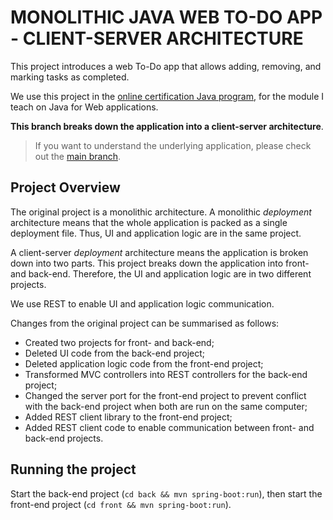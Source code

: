 # MONOLITHIC JAVA WEB TO-DO APP - CLIENT-SERVER ARCHITECTURE
This project introduces a web To-Do app that allows adding, removing, and marking tasks as completed. 

We use this project in the [online certification Java program](http://pos-graduacao-ead.cp.utfpr.edu.br/java/), for the module I teach on Java for Web applications.

**This branch breaks down the application into a client-server architecture**.

> If you want to understand the underlying application, please check out the [main branch](https://github.com/gabrielcostasilva/java-todo.git).

## Project Overview
The original project is a monolithic architecture. A monolithic _deployment_ architecture means that the whole application is packed as a single deployment file. Thus, UI and application logic are in the same project.

A client-server _deployment_ architecture means the application is broken down into two parts. This project breaks down the application into front- and back-end. Therefore, the UI and application logic are in two different projects.

We use REST to enable UI and application logic communication.

Changes from the original project can be summarised as follows:
- Created two projects for front- and back-end;
- Deleted UI code from the back-end project;
- Deleted application logic code from the front-end project;
- Transformed MVC controllers into REST controllers for the back-end project;
- Changed the server port for the front-end project to prevent conflict with the back-end project when both are run on the same computer;
- Added REST client library to the front-end project;
- Added REST client code to enable communication between front- and back-end projects. 

## Running the project
Start the back-end project (`cd back && mvn spring-boot:run`), then start the front-end project (`cd front && mvn spring-boot:run`).